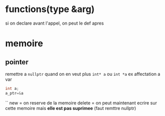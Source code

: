 # functions(type &arg)
si on declare avant l'appel, on peut le def apres


# memoire
##  pointer
remettre a `nullptr` quand on en veut plus
`int* a` ou `int *a`
ex affectation a var
```cpp
int a;
a_ptr=&a
```
``
new = on reserve de la memoire
delete = on peut maintenant ecrire sur cette memoire mais **elle est pas suprimee** (faut remttre nullptr)